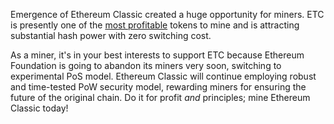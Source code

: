 Emergence of Ethereum Classic created a huge opportunity for miners. ETC is presently one of the [most profitable](http://whattomine.com/) tokens to mine and is attracting substantial hash power with zero switching cost.

As a miner, it's in your best interests to support ETC because Ethereum Foundation is going to abandon its miners very soon, switching to experimental PoS model. Ethereum Classic will continue employing robust and time-tested PoW security model, rewarding miners for ensuring the future of the original chain. Do it for profit *and* principles; mine Ethereum Classic today!
